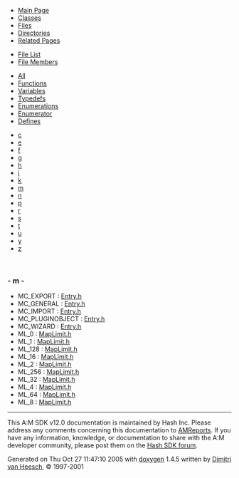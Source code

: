 <div class="tabs">

- [Main Page](index.md)
- [Classes](annotated.md)
- <span id="current">[Files](files.md)</span>
- [Directories](dirs.md)
- [Related Pages](pages.md)

</div>

<div class="tabs">

- [File List](files.md)
- <span id="current">[File Members](globals.md)</span>

</div>

<div class="tabs">

- [All](globals.md)
- [Functions](globals_func.md)
- [Variables](globals_vars.md)
- [Typedefs](globals_type.md)
- [Enumerations](globals_enum.md)
- <span id="current">[Enumerator](globals_eval.md)</span>
- [Defines](globals_defs.md)

</div>

<div class="tabs">

- [c](globals_eval.md#index_c)
- [e](globals_eval_0x65.md#index_e)
- [f](globals_eval_0x66.md#index_f)
- [g](globals_eval_0x67.md#index_g)
- [h](globals_eval_0x68.md#index_h)
- [i](globals_eval_0x69.md#index_i)
- [k](globals_eval_0x6b.md#index_k)
- <span id="current">[m](globals_eval_0x6d.md#index_m)</span>
- [n](globals_eval_0x6e.md#index_n)
- [p](globals_eval_0x70.md#index_p)
- [r](globals_eval_0x72.md#index_r)
- [s](globals_eval_0x73.md#index_s)
- [t](globals_eval_0x74.md#index_t)
- [u](globals_eval_0x75.md#index_u)
- [y](globals_eval_0x79.md#index_y)
- [z](globals_eval_0x7a.md#index_z)

</div>

 

### <span id="index_m" class="anchor">- m -</span>

- MC_EXPORT : <a href="Entry_8h.md#3b29b2a192e3249563819cead296a093abbf65b433b45e07e364341235698222" class="el">Entry.h</a>
- MC_GENERAL : <a href="Entry_8h.md#3b29b2a192e3249563819cead296a093ba5880363e3c8aa9ad6db71f3b47187c" class="el">Entry.h</a>
- MC_IMPORT : <a href="Entry_8h.md#3b29b2a192e3249563819cead296a0931f886b0a42970b0fcdf6259310719b8e" class="el">Entry.h</a>
- MC_PLUGINOBJECT : <a href="Entry_8h.md#3b29b2a192e3249563819cead296a0930b8799939944a74cf138a1f1b36f1f2a" class="el">Entry.h</a>
- MC_WIZARD : <a href="Entry_8h.md#3b29b2a192e3249563819cead296a093279526b6245f5d6fc13a7754bb2376e6" class="el">Entry.h</a>
- ML_0 : <a href="MapLimit_8h.md#e8505e7d76aa5225e8618b1a9adff4c992589b85a8b4c0416aa9d77751468211" class="el">MapLimit.h</a>
- ML_1 : <a href="MapLimit_8h.md#e8505e7d76aa5225e8618b1a9adff4c977a58f10cc0e36b4577550e8e410041c" class="el">MapLimit.h</a>
- ML_128 : <a href="MapLimit_8h.md#e8505e7d76aa5225e8618b1a9adff4c97f09eb2d5a5e1213457103186e994048" class="el">MapLimit.h</a>
- ML_16 : <a href="MapLimit_8h.md#e8505e7d76aa5225e8618b1a9adff4c9ec218b5adb6b5690bd81880acee0bc7a" class="el">MapLimit.h</a>
- ML_2 : <a href="MapLimit_8h.md#e8505e7d76aa5225e8618b1a9adff4c9b744c59a02caa5dce71213cc05025a4e" class="el">MapLimit.h</a>
- ML_256 : <a href="MapLimit_8h.md#e8505e7d76aa5225e8618b1a9adff4c950e354e2248d4dc88fa433a8284a0e46" class="el">MapLimit.h</a>
- ML_32 : <a href="MapLimit_8h.md#e8505e7d76aa5225e8618b1a9adff4c9e788ae6b23d1f6326f796f43c3c8e906" class="el">MapLimit.h</a>
- ML_4 : <a href="MapLimit_8h.md#e8505e7d76aa5225e8618b1a9adff4c9cd852105eb6fe2c49d362d87422a94b6" class="el">MapLimit.h</a>
- ML_64 : <a href="MapLimit_8h.md#e8505e7d76aa5225e8618b1a9adff4c9d11fec5df696f471c8d8f13e679137bf" class="el">MapLimit.h</a>
- ML_8 : <a href="MapLimit_8h.md#e8505e7d76aa5225e8618b1a9adff4c91742b9aec724f50640d59c82ba553121" class="el">MapLimit.h</a>

------------------------------------------------------------------------

<span class="small">This A:M SDK v12.0 documentation is maintained by Hash Inc. Please address any comments concerning this documentation to [AMReports](http://www.hash.com/reports). If you have any information, knowledge, or documentation to share with the A:M developer community, please post them on the [Hash SDK forum](http://www.hash.com/forums/index.php?showforum=11).</span>

Generated on Thu Oct 27 11:47:10 2005 with [<span class="image placeholder" original-image-src="doxygen.png" original-image-title="" height="45" width="100" align="middle" border="0">doxygen</span>](http://www.doxygen.org/index.html) 1.4.5 written by [Dimitri van Heesch](mailto:dimitri@stack.nl), © 1997-2001
